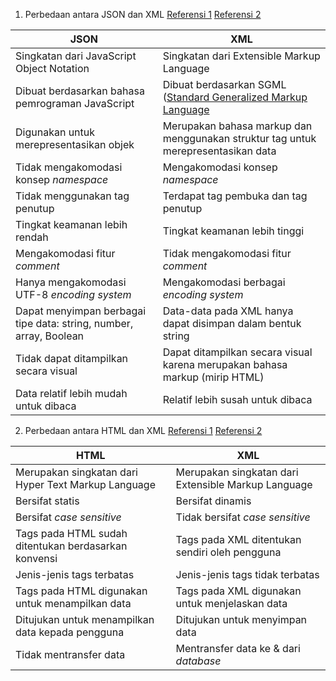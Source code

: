 1.  Perbedaan antara JSON dan XML [Referensi 1](https://www.geeksforgeeks.org/difference-between-json-and-xml/)
[Referensi 2](https://www.guru99.com/json-vs-xml-difference.html)

| JSON | XML |
| ------ | ------ |
| Singkatan dari JavaScript Object Notation | Singkatan dari Extensible Markup Language |
| Dibuat berdasarkan bahasa pemrograman JavaScript | Dibuat berdasarkan SGML ([Standard Generalized Markup Language](https://whatis.techtarget.com/definition/SGML-Standard-Generalized-Markup-Language) |
| Digunakan untuk merepresentasikan objek | Merupakan bahasa markup dan menggunakan struktur tag untuk merepresentasikan data |
| Tidak mengakomodasi konsep _namespace_ | Mengakomodasi konsep _namespace_ |
| Tidak menggunakan tag penutup | Terdapat tag pembuka dan tag penutup |
| Tingkat keamanan lebih rendah | Tingkat keamanan lebih tinggi |
| Mengakomodasi fitur _comment_ | Tidak mengakomodasi fitur _comment_ |
| Hanya mengakomodasi UTF-8 _encoding system_ | Mengakomodasi berbagai _encoding system_ |
| Dapat menyimpan berbagai tipe data: string, number, array, Boolean | Data-data pada XML hanya dapat disimpan dalam bentuk string |
| Tidak dapat ditampilkan secara visual | Dapat ditampilkan secara visual karena merupakan bahasa markup (mirip HTML) |
| Data relatif lebih mudah untuk dibaca | Relatif lebih susah untuk dibaca |

2. Perbedaan antara HTML dan XML [Referensi 1](https://www.geeksforgeeks.org/html-vs-xml/) [Referensi 2](https://www.upgrad.com/blog/html-vs-xml/#:~:text=HTML%20and%20XML%20are%20related,language%20that%20defines%20other%20languages.)

| HTML | XML |
| ------ | ------ |
| Merupakan singkatan dari Hyper Text Markup Language | Merupakan singkatan dari Extensible Markup Language |
| Bersifat statis | Bersifat dinamis |
| Bersifat _case sensitive_ | Tidak bersifat _case sensitive_ |
| Tags pada HTML sudah ditentukan berdasarkan konvensi | Tags pada XML ditentukan sendiri oleh pengguna |
| Jenis-jenis tags terbatas | Jenis-jenis tags tidak terbatas |
| Tags pada HTML digunakan untuk menampilkan data | Tags pada XML digunakan untuk menjelaskan data |
| Ditujukan untuk menampilkan data kepada pengguna | Ditujukan untuk menyimpan data |
| Tidak mentransfer data | Mentransfer data ke & dari _database_ |
